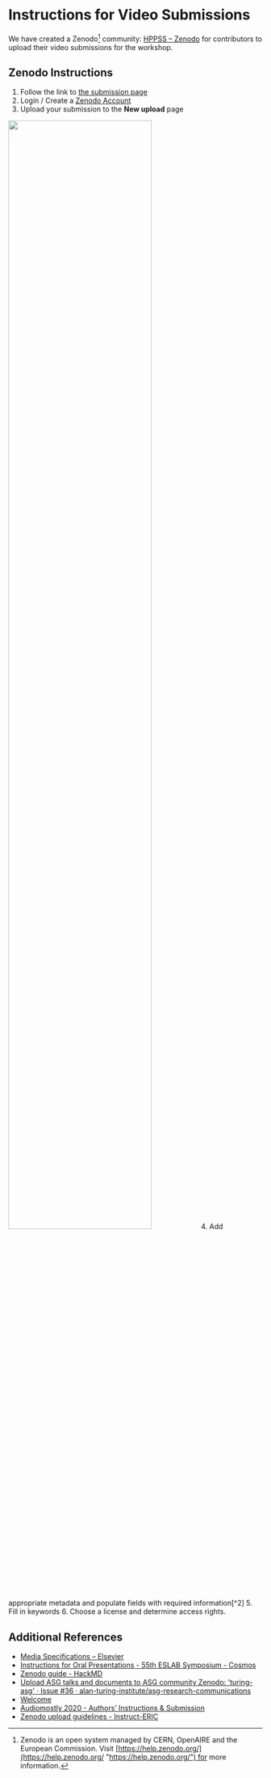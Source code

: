 # Instructions for Video Submissions

We have created a Zenodo[^1] community: [HPPSS – Zenodo](TODO) for contributors to upload their video submissions for the workshop.

## Zenodo Instructions

1. Follow the link to [the submission page](https://SUBMISSION-PAGE.com)
2. Login / Create a [Zenodo Account](https://zenodo.org/)
3. Upload your submission to the **New upload** page
  <img src="file:///Users/samforeman/Obsidian/Notes/001-Areas/work/SC23-HPPSS/assets/new-upload.png" width="75%" />
4. Add appropriate metadata and populate fields with required information[^2]
5. Fill in keywords
6. Choose a license and determine access rights.

## Additional References

- [Media Specifications – Elsevier](https://www.elsevier.com/authors/policies-and-guidelines/artwork-and-media-instructions/media-specifications)
- [Instructions for Oral Presentations - 55th ESLAB Symposium - Cosmos](https://www.cosmos.esa.int/web/planet-eslab-2023/instructions-for-oral-presentations)
- [Zenodo guide - HackMD](https://hackmd.io/@investinopen/how-we-work/https%3A%2F%2Fhackmd.io%2F%40investinopen%2Fzenodo)
- [Upload ASG talks and documents to ASG community Zenodo: 'turing-asg' · Issue #36 · alan-turing-institute/asg-research-communications](https://github.com/alan-turing-institute/asg-research-communications/issues/36)
- [Welcome](https://coolstars21.github.io/zenodo.html)
- [Audiomostly 2020 - Authors’ Instructions & Submission](https://audiomostly.com/2020/call/instructions/)
- [Zenodo upload guidelines - Instruct-ERIC](https://instruct-eric.org/help/other/zenodo-upload-guidelines)

[^1]: Zenodo is an open system managed by CERN, OpenAIRE and the European Commission. Visit [https://help.zenodo.org/](https://help.zenodo.org/ "https://help.zenodo.org/") for more information.

[^2]: Ignore the DOI field, Zenodo will assign / create one for you.

